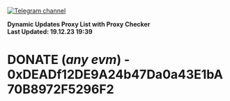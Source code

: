 [![Telegram channel](https://img.shields.io/endpoint?url=https://runkit.io/damiankrawczyk/telegram-badge/branches/master?url=https://t.me/n4z4v0d)](https://t.me/n4z4v0d) 

**Dynamic Updates Proxy List with Proxy Checker**  
**Last Updated: 19.12.23 19:39**

# DONATE (_any evm_) - 0xDEADf12DE9A24b47Da0a43E1bA70B8972F5296F2
